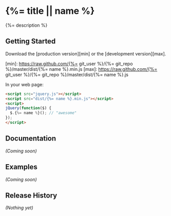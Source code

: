 # {%= title || name %}

{%= description %}

## Getting Started
Download the [production version][min] or the [development version][max].

[min]: https://raw.github.com/{%= git_user %}/{%= git_repo %}/master/dist/{%= name %}.min.js
[max]: https://raw.github.com/{%= git_user %}/{%= git_repo %}/master/dist/{%= name %}.js

In your web page:

```html
<script src="jquery.js"></script>
<script src="dist/{%= name %}.min.js"></script>
<script>
jQuery(function($) {
  $.{%= name %}(); // "awesome"
});
</script>
```

## Documentation
_(Coming soon)_

## Examples
_(Coming soon)_

## Release History
_(Nothing yet)_
